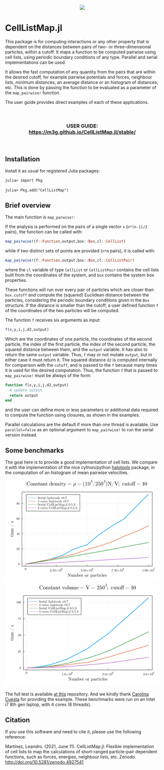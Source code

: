 
<p align=center>
<img src=https://raw.githubusercontent.com/m3g/CellListMap.jl/main/docs/src/assets/logo.svg>
</p>

# CellListMap.jl

This package is for computing interactions or any other property that is dependent on the distances between pairs of two- or three-dimensional particles, within a cutoff. It maps a function to be computed pairwise using cell lists, using periodic boundary conditions of any type. Parallel and serial implementations can be used. 

It allows the fast computation of any quantity from the pairs that are within the desired cutoff, for example pairwise potentials and forces, neighbour lists, minimum distances, an average distance or an histogram of distances, etc. This is done by passing the function to be evaluated as a parameter of the `map_pairwise!` function. 

The user guide provides direct examples of each of these applications. 

<h3>
<br>
<p align=center>
USER GUIDE: <br> 
<a href=https://m3g.github.io/CellListMap.jl/stable/>
https://m3g.github.io/CellListMap.jl/stable/</a>
</p>
<br>
</h3>

## Installation

Install it as usual for registered Julia packages:

```julia-repl
julia> import Pkg

julia> Pkg.add("CellListMap")
```

## Brief overview

The main function is `map_parwise!`: 

If the analysis is performed on the pairs of a single vector `x` (`n*(n-1)/2` pairs), the function can be called with:
```julia
map_pairwise!(f::Function,output,box::Box,cl::CellList)
```
while if two distinct sets of points are provided (`n*m` pairs), it is called with:
```julia
map_pairwise!(f::Function,output,box::Box,cl::CellListPair)
```
where the `cl` variable of type `CellList` or `CellListPair` contains the cell lists built from the coordinates of the system, and `box` contains the system box properties.

These functions will run over every pair of particles which are closer than `box.cutoff` and compute the (squared) Euclidean distance between the particles, considering the periodic boundary conditions given
in the `Box` structure. If the distance is smaller than the cutoff, a user defined function `f` of the coordinates of the two particles will be computed. 

The function `f` receives six arguments as input: 
```julia
f(x,y,i,j,d2,output)
```
Which are the coordinates of one particle, the coordinates of the second particle, the index of the first particle, the index of the second particle, the squared distance between them, and the `output` variable. It has also to return the same `output` variable. Thus, `f` may or not mutate `output`, but in either case it must return it.  The squared distance `d2` is computed   internally for comparison with the `cutoff`, and is passed to the `f` because many times it is used for the desired computation. Thus, the function `f` that is passed to `map_pairwise!` must be always of the form:
```julia
function f(x,y,i,j,d2,output)
  # update output
  return output
end
```
and the user can define more or less parameters or additional data required to compute the function using closures, as shown in the examples.

Parallel calculations are the default if more than one thread is available. Use `parallel=false` as an optional argument to `map_pairwise!` to run the serial version instead.

## Some benchmarks

The goal here is to provide a good implementation of cell lists. We compare it with the implementation of the nice cython/python [halotools](https://github.com/astropy/halotools) package, in the computation of an histogram of mean pairwise velocities. 

<img src=https://github.com/lmiq/PairVelocities/blob/main/data/cd_v0.5.3.png>

<img src=https://github.com/lmiq/PairVelocities/blob/main/data/cv_v0.5.3.png>

The full test is available [at this](https://github.com/lmiq/PairVelocities) repository. And we kindly thank [Carolina Cuesta](https://github.com/florpi) for providing the example. These benchmarks were run on an Intel i7 8th gen laptop, with 4 cores (8 threads). 

## Citation

If you use this software and need to cite it, please use the following reference:

Martínez, Leandro. (2021, June 11). CellListMap.jl: Flexible implementation of cell lists to map the calculations of short-ranged particle-pair dependent functions, such as forces, energies, neighbour lists, etc. Zenodo. http://doi.org/10.5281/zenodo.4927541






